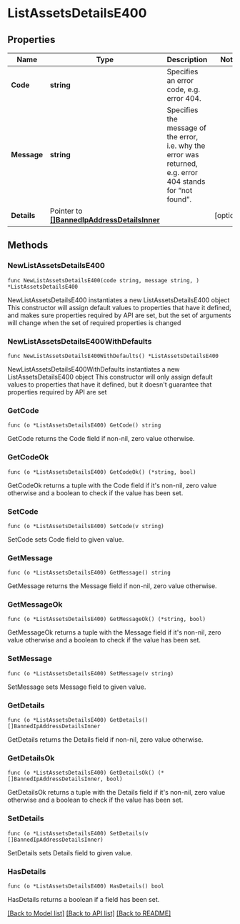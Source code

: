 # ListAssetsDetailsE400

## Properties

Name | Type | Description | Notes
------------ | ------------- | ------------- | -------------
**Code** | **string** | Specifies an error code, e.g. error 404. | 
**Message** | **string** | Specifies the message of the error, i.e. why the error was returned, e.g. error 404 stands for “not found”. | 
**Details** | Pointer to [**[]BannedIpAddressDetailsInner**](BannedIpAddressDetailsInner.md) |  | [optional] 

## Methods

### NewListAssetsDetailsE400

`func NewListAssetsDetailsE400(code string, message string, ) *ListAssetsDetailsE400`

NewListAssetsDetailsE400 instantiates a new ListAssetsDetailsE400 object
This constructor will assign default values to properties that have it defined,
and makes sure properties required by API are set, but the set of arguments
will change when the set of required properties is changed

### NewListAssetsDetailsE400WithDefaults

`func NewListAssetsDetailsE400WithDefaults() *ListAssetsDetailsE400`

NewListAssetsDetailsE400WithDefaults instantiates a new ListAssetsDetailsE400 object
This constructor will only assign default values to properties that have it defined,
but it doesn't guarantee that properties required by API are set

### GetCode

`func (o *ListAssetsDetailsE400) GetCode() string`

GetCode returns the Code field if non-nil, zero value otherwise.

### GetCodeOk

`func (o *ListAssetsDetailsE400) GetCodeOk() (*string, bool)`

GetCodeOk returns a tuple with the Code field if it's non-nil, zero value otherwise
and a boolean to check if the value has been set.

### SetCode

`func (o *ListAssetsDetailsE400) SetCode(v string)`

SetCode sets Code field to given value.


### GetMessage

`func (o *ListAssetsDetailsE400) GetMessage() string`

GetMessage returns the Message field if non-nil, zero value otherwise.

### GetMessageOk

`func (o *ListAssetsDetailsE400) GetMessageOk() (*string, bool)`

GetMessageOk returns a tuple with the Message field if it's non-nil, zero value otherwise
and a boolean to check if the value has been set.

### SetMessage

`func (o *ListAssetsDetailsE400) SetMessage(v string)`

SetMessage sets Message field to given value.


### GetDetails

`func (o *ListAssetsDetailsE400) GetDetails() []BannedIpAddressDetailsInner`

GetDetails returns the Details field if non-nil, zero value otherwise.

### GetDetailsOk

`func (o *ListAssetsDetailsE400) GetDetailsOk() (*[]BannedIpAddressDetailsInner, bool)`

GetDetailsOk returns a tuple with the Details field if it's non-nil, zero value otherwise
and a boolean to check if the value has been set.

### SetDetails

`func (o *ListAssetsDetailsE400) SetDetails(v []BannedIpAddressDetailsInner)`

SetDetails sets Details field to given value.

### HasDetails

`func (o *ListAssetsDetailsE400) HasDetails() bool`

HasDetails returns a boolean if a field has been set.


[[Back to Model list]](../README.md#documentation-for-models) [[Back to API list]](../README.md#documentation-for-api-endpoints) [[Back to README]](../README.md)


